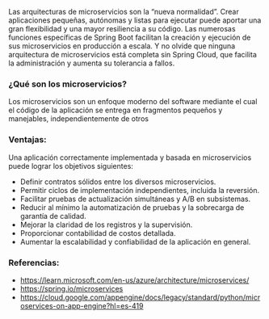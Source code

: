 Las arquitecturas de microservicios son la “nueva normalidad”. Crear aplicaciones pequeñas, autónomas y listas para ejecutar puede aportar una gran flexibilidad y una mayor resiliencia a su código. Las numerosas funciones específicas de Spring Boot facilitan la creación y ejecución de sus microservicios en producción a escala. Y no olvide que ninguna arquitectura de microservicios está completa sin Spring Cloud, que facilita la administración y aumenta su tolerancia a fallos.
### ¿Qué son los microservicios?
Los microservicios son un enfoque moderno del software mediante el cual el código de la aplicación se entrega en fragmentos pequeños y manejables, independientemente de otros

### Ventajas:
Una aplicación correctamente implementada y basada en microservicios puede lograr los objetivos siguientes:

- Definir contratos sólidos entre los diversos microservicios.
- Permitir ciclos de implementación independientes, incluida la reversión.
- Facilitar pruebas de actualización simultáneas y A/B en subsistemas.
- Reducir al mínimo la automatización de pruebas y la sobrecarga de garantía de calidad.
- Mejorar la claridad de los registros y la supervisión.
- Proporcionar contabilidad de costos detallada.
- Aumentar la escalabilidad y confiabilidad de la aplicación en general.
### Referencias:
- https://learn.microsoft.com/en-us/azure/architecture/microservices/
- https://spring.io/microservices
- https://cloud.google.com/appengine/docs/legacy/standard/python/microservices-on-app-engine?hl=es-419
